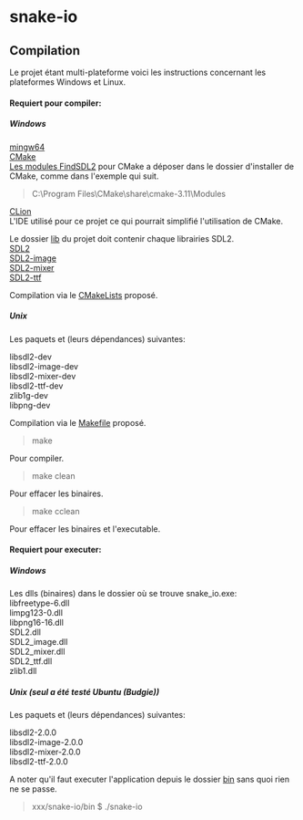 # snake-io

## Compilation

Le projet étant multi-plateforme voici les instructions concernant les plateformes Windows et Linux.

#### Requiert pour compiler:

##### Windows

[mingw64](https://sourceforge.net/projects/mingw-w64/)  
[CMake](https://cmake.org/)  
[Les modules FindSDL2](https://github.com/tcbrindle/sdl2-cmake-scripts) pour CMake a déposer dans le dossier d'installer de CMake,
comme dans l'exemple qui suit.
> C:\Program Files\CMake\share\cmake-3.11\Modules

[CLion](https://www.jetbrains.com/clion/)  
L'IDE utilisé pour ce projet ce qui pourrait simplifié l'utilisation de CMake.

Le dossier [lib](lib) du projet doit contenir chaque librairies SDL2.   
[SDL2](https://www.libsdl.org/release/SDL2-2.0.8-win32-x64.zip)  
[SDL2-image](https://www.libsdl.org/projects/SDL_image/release/SDL2_image-devel-2.0.3-mingw.tar.gz)  
[SDL2-mixer](https://www.libsdl.org/projects/SDL_mixer/release/SDL2_mixer-devel-2.0.2-mingw.tar.gz)  
[SDL2-ttf](https://www.libsdl.org/projects/SDL_ttf/release/SDL2_ttf-devel-2.0.14-mingw.tar.gz)

Compilation via le [CMakeLists](CMakeLists.txt) proposé.

##### Unix
 
Les paquets et (leurs dépendances) suivantes:

libsdl2-dev  
libsdl2-image-dev  
libsdl2-mixer-dev  
libsdl2-ttf-dev  
zlib1g-dev  
libpng-dev

Compilation via le [Makefile](Makefile) proposé.

> make

Pour compiler.

> make clean

Pour effacer les binaires.

> make cclean

Pour effacer les binaires et l'executable.

#### Requiert pour executer:

##### Windows

Les dlls (binaires) dans le dossier où se trouve snake_io.exe:  
libfreetype-6.dll  
limpg123-0.dll  
libpng16-16.dll  
SDL2.dll  
SDL2_image.dll  
SDL2_mixer.dll  
SDL2_ttf.dll  
zlib1.dll  

##### Unix (seul a été testé Ubuntu (Budgie))

Les paquets et (leurs dépendances) suivantes:

libsdl2-2.0.0  
libsdl2-image-2.0.0  
libsdl2-mixer-2.0.0  
libsdl2-ttf-2.0.0

A noter qu'il faut executer l'application depuis le dossier [bin](bin) sans quoi rien ne se passe.  
> xxx/snake-io/bin $ ./snake-io
